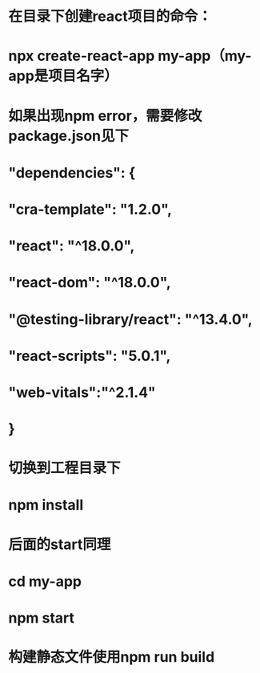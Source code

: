 # 在目录下创建react项目的命令：
# npx create-react-app my-app（my-app是项目名字）
# 如果出现npm error，需要修改package.json见下
# "dependencies": {
#    "cra-template": "1.2.0",
#    "react": "^18.0.0",
 #   "react-dom": "^18.0.0",
  #  "@testing-library/react": "^13.4.0",
   # "react-scripts": "5.0.1",
   # "web-vitals":"^2.1.4"
#  }
# 切换到工程目录下
# npm install
# 后面的start同理
# cd my-app
# npm start
# 构建静态文件使用npm run build

